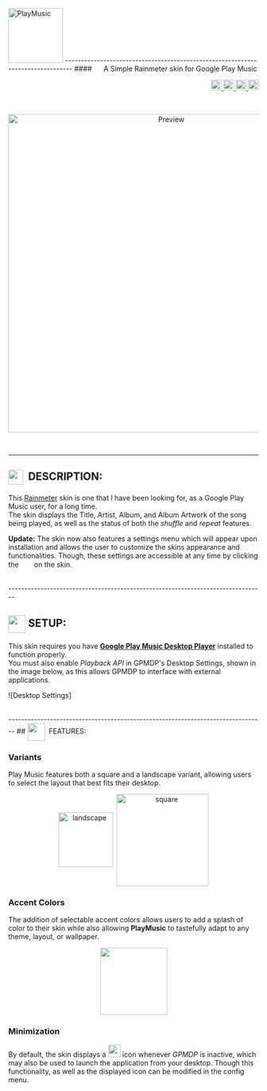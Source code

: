 <img src="https://cloud.githubusercontent.com/assets/16360374/21559824/689268d8-ce08-11e6-8a75-e23ff8a4e3bd.png" height="110" title="PlayMusic">
--------------------------------------------------------------------------------
####&nbsp;&nbsp;&nbsp;&nbsp;&nbsp;&nbsp;A Simple Rainmeter skin for Google Play Music

<p align="right">
  <a href="https://badge.fury.io/gh/JonSn0w%2FPlayMusic">
      <img src="https://badge.fury.io/gh/JonSn0w%2FPlayMusic.svg" height="21" alt="version" >
  </a>
  <a href="https://github.com/JonSn0w/PlayMusic/issues">
    <img src="https://img.shields.io/github/issues-raw/badges/shields/website.svg?maxAge=2592000" height="21" title="Issues">
  </a>
  <a href="https://gitter.im/PlayMusic/Lobby">
        <img src="https://badges.gitter.im/PlayMusic/Lobby.svg" height="21" title="Gitter">
  </a>
  <span class="badge-paypal">
  <a href="https://www.paypal.com/cgi-bin/webscr?cmd=_s-xclick&hosted_button_id=E6RKPR34SH6CU" title="Donate to this project using Paypal">
        <img src="https://img.shields.io/badge/paypal-donate-yellow.svg" height="21" title="Donate"></a>
  </span>
  </p>

<br>
  <p align="center">
      <img src="https://github.com/JonSn0w/PlayMusic/blob/master/Preview/LandscapePreview.png" width="640" title="Preview">
  </p>
<br>

--------------------------------------------------------------------------------

## <img title="" src="http://image.flaticon.com/icons/svg/149/149187.svg" height="30" align="absmiddle">&nbsp;&nbsp;DESCRIPTION:  
  This [Rainmeter] skin is one that I have been looking for, as a Google Play Music user, for a long time.  
  The skin displays the Title, Artist, Album, and Album Artwork of the song being played, as well as the status of both the *shuffle* and *repeat* features.  

  **Update:** The skin now also features a settings menu which will appear upon installation and allows the user to customize the skins appearance and functionalities. Though, these settings are accessible at any time by clicking the &nbsp;<img src="https://cloud.githubusercontent.com/assets/16360374/21559428/fe6a3654-ce00-11e6-8d2c-ba8570e3132c.png" height="15">&nbsp; on the skin.  

<br>
--------------------------------------------------------------------------------

## <img title="" src="https://cloud.githubusercontent.com/assets/16360374/21559954/53f864ec-ce0b-11e6-9ae7-1e20a8ad7fcf.png" height="35" align="absmiddle">&nbsp;SETUP:
  This skin requires you have **[Google Play Music Desktop Player]** installed to function properly.  
  You must also enable *Playback API* in GPMDP's Desktop Settings, shown in the image below, as this allows GPMDP to interface with external applications.   

  ![Desktop Settings]

<br>
--------------------------------------------------------------------------------
## <img title="" src="http://image.flaticon.com/icons/svg/149/149421.svg" height="35" align="absmiddle">&nbsp;&nbsp;FEATURES:  

### Variants
Play Music features both a square and a landscape variant, allowing users to select the layout that best fits their desktop.

<p align="center">
	<img src="https://cloud.githubusercontent.com/assets/16360374/21562127/bfc7cd88-ce2a-11e6-9bf0-003a62f95b4d.png" height="110" align="center" title="landscape">&nbsp;&nbsp;<img src="https://cloud.githubusercontent.com/assets/16360374/21562149/fd267a62-ce2a-11e6-9536-d5054b25e947.png" height="185" align="center" title="square">
</p>  

### Accent Colors
The addition of selectable accent colors allows users to add a splash of color to their skin while also allowing **PlayMusic** to tastefully adapt to any theme, layout, or wallpaper.  

<p align="center">
	<img src="https://cloud.githubusercontent.com/assets/16360374/21562636/4dbf015c-ce2f-11e6-94cc-4f1e6e035d3e.png" height="135" align="center" tile="accent colors">
</p>  

### Minimization  
 By default, the skin displays a <img src="https://cloud.githubusercontent.com/assets/16360374/18604473/f2c1e336-7c31-11e6-94f9-a3dc17840435.png" height="25"/>  icon whenever *GPMDP* is inactive, which may also be used to launch the application from your desktop. Though this functionality, as well as the displayed icon can be modified in the config menu.

<br>

<!-- Links -->
[Rainmeter]: https://www.rainmeter.net/
[Google Play Music Desktop Player]: http://www.googleplaymusicdesktopplayer.com/
[Settings]: https://cloud.githubusercontent.com/assets/16360374/21575213/50c3698e-ceba-11e6-988e-f99c8c51fa7c.png
